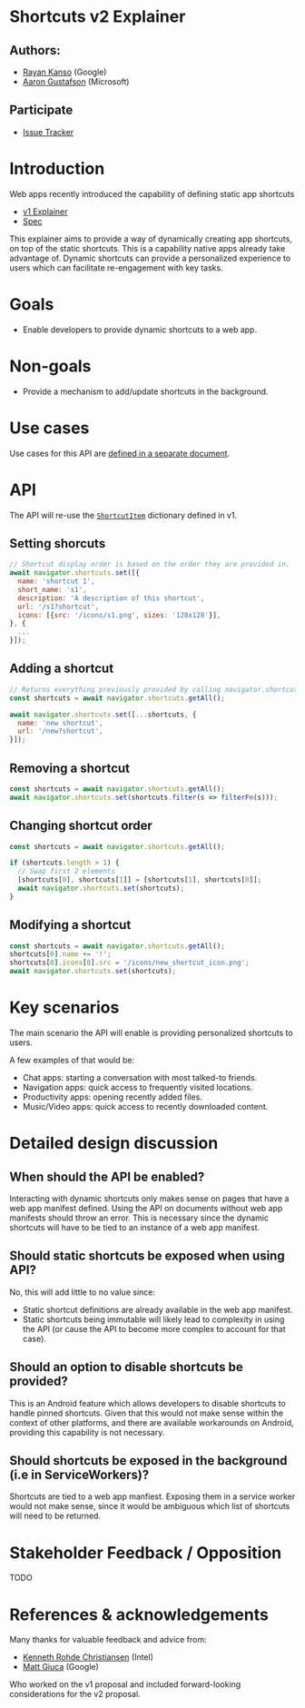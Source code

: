 # Shortcuts v2 Explainer

## Authors:
- [Rayan Kanso](https://github.com/rayankans) (Google)
- [Aaron Gustafson](https://github.com/aarongustafson) (Microsoft)

## Participate

- [Issue Tracker](https://github.com/rayankans/shortcuts/issues)

# Introduction

Web apps recently introduced the capability of defining static app shortcuts
- [v1 Explainer](https://github.com/MicrosoftEdge/MSEdgeExplainers/blob/master/Shortcuts/explainer.md)
- [Spec](https://w3c.github.io/manifest/#shortcuts-member)

This explainer aims to provide a way of dynamically creating app shortcuts, on top of the static shortcuts. This is a capability native apps already take advantage of. Dynamic shortcuts can provide a personalized experience to users which can facilitate re-engagement with key tasks.

# Goals
- Enable developers to provide dynamic shortcuts to a web app.

# Non-goals
- Provide a mechanism to add/update shortcuts in the background.

# Use cases

Use cases for this API are [defined in a separate document](./use-cases.md).

# API
The API will re-use the [`ShortcutItem`](https://w3c.github.io/manifest/#dom-shortcutitem) dictionary defined in v1.

## Setting shorcuts

```js
// Shortcut display order is based on the order they are provided in.
await navigator.shortcuts.set([{
  name: 'shortcut 1',
  short_name: 's1',
  description: 'A description of this shortcut',
  url: '/s1?shortcut',
  icons: [{src: '/icons/s1.png', sizes: '128x128'}],
}, {
  ...
}]);
```

## Adding a shortcut

```js
// Returns everything previously provided by calling navigator.shortcuts.set()
const shortcuts = await navigator.shortcuts.getAll();

await navigator.shortcuts.set([...shortcuts, {
  name: 'new shortcut',
  url: '/new?shortcut',
}]);
```

## Removing a shortcut

```js
const shortcuts = await navigator.shortcuts.getAll();
await navigator.shortcuts.set(shortcuts.filter(s => filterFn(s)));
```

## Changing shortcut order

```js
const shortcuts = await navigator.shortcuts.getAll();

if (shortcuts.length > 1) {
  // Swap first 2 elements
  [shortcuts[0], shortcuts[1]] = [shortcuts[1], shortcuts[0]];
  await navigator.shortcuts.set(shortcuts);
}
```

## Modifying a shortcut

```js
const shortcuts = await navigator.shortcuts.getAll();
shortcuts[0].name += '!';
shortcuts[0].icons[0].src = '/icons/new_shortcut_icon.png';
await navigator.shortcuts.set(shortcuts);
```

# Key scenarios
The main scenario the API will enable is providing personalized shortcuts to users.

A few examples of that would be:
- Chat apps: starting a conversation with most talked-to friends.
- Navigation apps: quick access to frequently visited locations.
- Productivity apps: opening recently added files.
- Music/Video apps: quick access to recently downloaded content.

# Detailed design discussion

## When should the API be enabled?
Interacting with dynamic shortcuts only makes sense on pages that have a web app manifest defined. Using the API on documents without web app manifests should throw an error. This is necessary since the dynamic shortcuts will have to be tied to an instance of a web app manifest.

## Should static shortcuts be exposed when using API?
No, this will add little to no value since:
- Static shortcut definitions are already available in the web app manifest.
- Static shortcuts being immutable will likely lead to complexity in using the API (or cause the API to become more complex to account for that case).

## Should an option to disable shortcuts be provided?
This is an Android feature which allows developers to disable shortcuts to handle pinned shortcuts. Given that this would not make sense within the context of other platforms, and there are available workarounds on Android, providing this capability is not necessary.

## Should shortcuts be exposed in the background (i.e in ServiceWorkers)?
Shortcuts are tied to a web app manfiest. Exposing them in a service worker would not make sense, since it would be ambiguous which list of shortcuts will need to be returned.

# Stakeholder Feedback / Opposition
TODO

# References & acknowledgements
Many thanks for valuable feedback and advice from:

- [Kenneth Rohde Christiansen](https://gist.github.com/kenchris) (Intel)
- [Matt Giuca](https://github.com/mgiuca) (Google)

Who worked on the v1 proposal and included forward-looking considerations for the v2 proposal.
